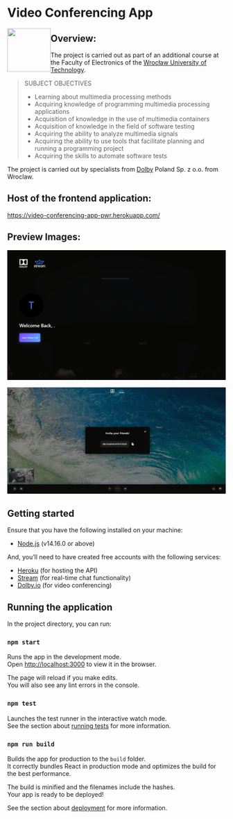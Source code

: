 # Video Conferencing App  <br/>




<img align="left" width="100" height="100" src="https://icons-for-free.com/iconfiles/png/512/design+development+facebook+framework+mobile+react+icon-1320165723839064798.png"> 



## Overview:

The project is carried out as part of an additional course at the Faculty of Electronics of the [Wrocław University of Technology](http://pwr.edu.pl/en/).

> SUBJECT OBJECTIVES
>
>  * Learning about multimedia processing methods
>  * Acquiring knowledge of programming multimedia processing applications
>  * Acquisition of knowledge in the use of multimedia containers
>  * Acquisition of knowledge in the field of software testing
>  * Acquiring the ability to analyze multimedia signals
>  * Acquiring the ability to use tools that facilitate planning and running a programming project
>  * Acquiring the skills to automate software tests

The project is carried out by specialists from [Dolby](https://www.dolby.com/) Poland Sp. z o.o. from Wroclaw.

## Host of the frontend application:

https://video-conferencing-app-pwr.herokuapp.com/  <br/>

## Preview Images:

![Welcome](img/welcome.png?raw=true "Preview welcome screen")

![Preview Image](img/preview.png?raw=true "Preview Image")

## Getting started

Ensure that you have the following installed on your machine:

* [ Node.js](https://nodejs.org/en/) (v14.16.0 or above)

And, you’ll need to have created free accounts with the following services:

* [Heroku](https://signup.heroku.com/login) (for hosting the API)  
* [Stream](https://getstream.io/chat/) (for real-time chat functionality)
* [Dolby.io](https://auth.dolby.io/realms/Dolby.io/protocol/openid-connect/auth?client_id=dolby-io-website&redirect_uri=https%3A%2F%2Fdolby.io%2Fdashboard&state=651dfb2b-136c-45b4-930b-7719d5e1a7ce&response_mode=fragment&response_type=code&scope=openid&nonce=90ab9c07-a5d8-4b5a-be77-ab47cf93bc18) (for video conferencing)


## Running the application

In the project directory, you can run:

### `npm start`

Runs the app in the development mode.\
Open [http://localhost:3000](http://localhost:3000) to view it in the browser.

The page will reload if you make edits.\
You will also see any lint errors in the console.

### `npm test`

Launches the test runner in the interactive watch mode.<br>
See the section about [running tests](https://facebook.github.io/create-react-app/docs/running-tests) for more information.

### `npm run build`

Builds the app for production to the `build` folder.<br>
It correctly bundles React in production mode and optimizes the build for the best performance.

The build is minified and the filenames include the hashes.<br>
Your app is ready to be deployed!

See the section about [deployment](https://facebook.github.io/create-react-app/docs/deployment) for more information.
